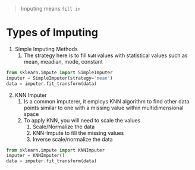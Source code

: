 > Imputing means `fill in`

# Types of Imputing 
1. Simple Imputing Methods
	1. The strategy here is to fill `NaN` values with statistical values such as mean, meadian, mode, constant
```py
from sklearn.impute import SimpleImputer
imputer = SimpleImputer(strategy='mean')
data = imputer.fit_transform(data)
```

2. KNN Imputer
	1. Is a common imputerer, it employs KNN algorithm to find other data points similar to one with a missing value within multidimensional space
	2. To apply KNN, you will need to scale the values
		1. Scale/Normalize the data
		2. KNN-Impute to fill the missing values
		3. Inverse scale/normalize the data

```py
from sklearn.impute import KNNImputer
imputer = KNNImputer()
data = imputer.fit_transform(data)
```

